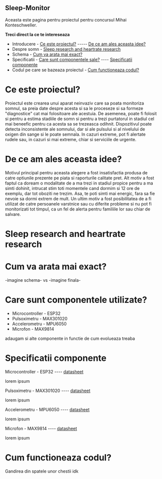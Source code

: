## Sleep-Monitor
Aceasta este pagina pentru proiectul pentru concursul Mihai Konteschweller.

**Treci direct la ce te intereseaza**

+ Introducere - [Ce este proiectul?](#ce-este-proiectul) ----- [De ce am ales aceasta idee?](#de-ce-am-ales-aceasta-idee)
+ Despre somn - [Sleep research and heartrate research](#sleep-research-and-heartrate-research)
+ Schema - [Cum va arata mai exact?](#cum-va-arata-mai-exact)
+ Specificatii - [Care sunt componentele sale?](#care-sunt-componentele-utilizate) ---- [Specificatii componente](#specificatii-componente)
+ Codul pe care se bazeaza proiectul - [Cum functioneaza codul?](#cum-functioneaza-codul)

# Ce este proiectul?

Proiectul este crearea unui aparat neinvaziv care sa poata monitoriza somnul, sa preia date despre acesta si sa le proceseze si sa formeze "diagnostice" cat mai folositoare ale acestuia. De asemenea, poate fi folosit si pentru a estima stadiile de somn si pentru a trezi purtatorul in stadiul cel mai beneefic pentru ca acesta sa se trezeasca odihnit. Dispozitivul poate detecta inconsistente ale somnului, dar si ale pulsului si al nivelului de oxigen din sange si le poate semnala. In cazuri extreme, pot fi alertate rudele sau, in cazuri si mai extreme, chiar si serviciile de urgente.


# De ce am ales aceasta idee?

Motivul principal pentru aceasta alegere a fost insatisfactia produsa de catre optiunile prezente pe piata si raporturile calitate pret. Alt motiv a fost faptul ca doream o modalitate de a ma trezi in stadiul propice pentru a ma simti dohinit, intrucat stim toti momentele cand dormim si 12 ore de exemplu, dar tot oboziti ne trezim. Asa, te poti simti mai energic, fara sa fie nevoie sa dormi extrem de mult. Un ultim motiv a fost posibilitatea de a fi utilizat de catre persoanele varstnice sau cu diferite probleme si nu pot fi monitorizati tot timpul, ca un fel de alerta pentru familiile lor sau chiar de salvare.


# Sleep research and heartrate research


# Cum va arata mai exact?

-imagine schema-  vs  -imagine finala-


# Care sunt componentele utilizate?

+ Microcontroller - ESP32
+ Pulsoximetru - MAX301020
+ Accelerometru - MPU6050
+ Microfon - MAX9814

adaugam si alte componente in functie de cum evolueaza treaba


# Specificatii componente

Microcontroller - ESP32 ---- [datasheet](esp32_datasheet_en.pdf)

lorem ipsum

Pulsoximetru - MAX301020 ---- [datasheet](max30102.pdf)

lorem ipsum

Accelerometru - MPU6050 ---- [datasheet](MPU-6000-Datasheet1.pdf)

lorem ipsum

Microfon - MAX9814 ---- [datasheet](max9814.pdf)

lorem  ipsum


# Cum functioneaza codul?

Gandirea din spatele unor chestii idk
